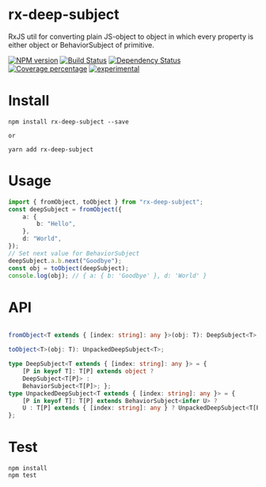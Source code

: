 # rx-deep-subject

RxJS util for converting plain JS-object to object in which every property is either object or BehaviorSubject of primitive.

[![NPM version][npm-image]][npm-url] [![Build Status][travis-image]][travis-url] [![Dependency Status][daviddm-image]][daviddm-url] [![Coverage percentage][coveralls-image]][coveralls-url]
[![experimental](http://badges.github.io/stability-badges/dist/experimental.svg)](http://github.com/badges/stability-badges)

# Install

    npm install rx-deep-subject --save

    or

    yarn add rx-deep-subject

# Usage

```typescript
import { fromObject, toObject } from "rx-deep-subject";
const deepSubject = fromObject({
    a: {
        b: "Hello",
    },
    d: "World",
});
// Set next value for BehaviorSubject
deepSubject.a.b.next("Goodbye");
const obj = toObject(deepSubject);
console.log(obj); // { a: { b: 'Goodbye' }, d: 'World' }
```

# API

```typescript

fromObject<T extends { [index: string]: any }>(obj: T): DeepSubject<T>;

toObject<T>(obj: T): UnpackedDeepSubject<T>;

type DeepSubject<T extends { [index: string]: any }> = {
    [P in keyof T]: T[P] extends object ?
    DeepSubject<T[P]> :
    BehaviorSubject<T[P]>; };
type UnpackedDeepSubject<T extends { [index: string]: any }> = {
    [P in keyof T]: T[P] extends BehaviorSubject<infer U> ?
    U : T[P] extends { [index: string]: any } ? UnpackedDeepSubject<T[P]> : T[P];
};
```

# Test

    npm install
    npm test

[npm-image]: https://badge.fury.io/js/rx-deep-subject.svg
[npm-url]: https://npmjs.org/package/rx-deep-subject
[travis-image]: https://travis-ci.org/arvitaly/rx-deep-subject.svg?branch=master
[travis-url]: https://travis-ci.org/arvitaly/rx-deep-subject
[daviddm-image]: https://david-dm.org/arvitaly/rx-deep-subject.svg?theme=shields.io
[daviddm-url]: https://david-dm.org/arvitaly/rx-deep-subject
[coveralls-image]: https://coveralls.io/repos/arvitaly/rx-deep-subject/badge.svg
[coveralls-url]: https://coveralls.io/r/arvitaly/rx-deep-subject